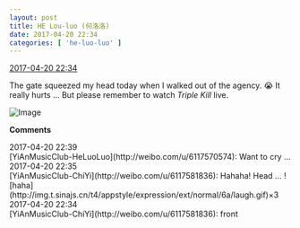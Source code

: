 ```yaml
---
layout: post
title: HE Lou-luo (何洛洛)
date: 2017-04-20 22:34
categories: [ 'he-luo-luo' ]
---
```


<div class="weibo-info">
  <a href="http://weibo.com/6117570574/EFqDDtnOP">2017-04-20 22:34</a>
</div>

The gate squeezed my head today when I walked out of the agency. :sob: It really hurts … But please remember to watch *Triple Kill* live.

<!-- more -->

![Image](https://wx1.sinaimg.cn/mw690/006G0Hz8gy1fetipbo67aj30qo0zk1kx.jpg)

**Comments**

<div class="weibo-info">2017-04-20 22:39</div>
[YiAnMusicClub-HeLuoLuo](http://weibo.com/u/6117570574): Want to cry …

<div class="weibo-info">2017-04-20 22:35</div>
[YiAnMusicClub-ChiYi](http://weibo.com/u/6117581836): Hahaha! Head … ![haha](http://img.t.sinajs.cn/t4/appstyle/expression/ext/normal/6a/laugh.gif)×3

<div class="weibo-info">2017-04-20 22:34</div>
[YiAnMusicClub-ChiYi](http://weibo.com/u/6117581836): front
